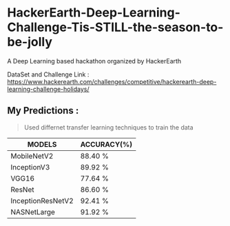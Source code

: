 # HackerEarth-Deep-Learning-Challenge-Tis-STILL-the-season-to-be-jolly
A Deep Learning based hackathon organized by HackerEarth 

DataSet and Challenge Link : https://www.hackerearth.com/challenges/competitive/hackerearth-deep-learning-challenge-holidays/

## My Predictions :
> Used differnet transfer learning techniques to train the data

| MODELS            | ACCURACY(%) |
| ---               | ---         |
| MobileNetV2       | 88.40 %     |
| InceptionV3       | 89.92 %     |
| VGG16             | 77.64 %     |
| ResNet            | 86.60 %     |
| InceptionResNetV2 | 92.41 %     | (*Best One)
| NASNetLarge       | 91.92 %     |


